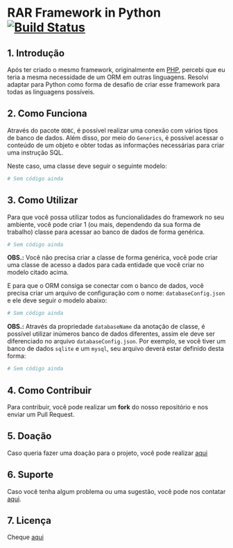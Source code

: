 # RAR Framework in Python [![Build Status](https://travis-ci.org/aleDsz/rarframework-java.svg?branch=master)](https://travis-ci.org/aleDsz/rarframework-java)

## 1. Introdução

Após ter criado o mesmo framework, originalmente em [PHP](https://github.com/aleDsz/rarframework), percebi que eu teria a mesma necessidade de um ORM em outras linguagens. Resolvi adaptar para Python como forma de desafio de criar esse framework para todas as linguagens possíveis.

## 2. Como Funciona

Através do pacote `ODBC`, é possível realizar uma conexão com vários tipos de banco de dados. Além disso, por meio do `Generics`, é possível acessar o conteúdo de um objeto e obter todas as informações necessárias para criar uma instrução SQL.

Neste caso, uma classe deve seguir o seguinte modelo:

```python
# Sem código ainda
```

## 3. Como Utilizar

Para que você possa utilizar todos as funcionalidades do framework no seu ambiente, você pode criar 1 (ou mais, dependendo da sua forma de trabalho) classe para acessar ao banco de dados de forma genérica.

```python
# Sem código ainda
```

**OBS.:** Você não precisa criar a classe de forma genérica, você pode criar uma classe de acesso a dados para cada entidade que você criar no modelo citado acima.

E para que o ORM consiga se conectar com o banco de dados, você precisa criar um arquivo de configuração com o nome: `databaseConfig.json` e ele deve seguir o modelo abaixo:

```python
# Sem código ainda
```

**OBS.:** Através da propriedade `databaseName` da anotação de classe, é possível utilizar inúmeros banco de dados diferentes, assim ele deve ser diferenciado no arquivo `databaseConfig.json`. Por exemplo, se você tiver um banco de dados `sqlite` e um `mysql`, seu arquivo deverá estar definido desta forma:

```python
# Sem código ainda
```

## 4. Como Contribuir

Para contribuir, você pode realizar um **fork** do nosso repositório e nos enviar um Pull Request.

## 5. Doação

Caso queria fazer uma doação para o projeto, você pode realizar [aqui](https://twitch.streamlabs.com/aleDsz)

## 6. Suporte

Caso você tenha algum problema ou uma sugestão, você pode nos contatar [aqui](https://github.com/aleDsz/rarframework-python/issues).

## 7. Licença

Cheque [aqui](LICENSE)
